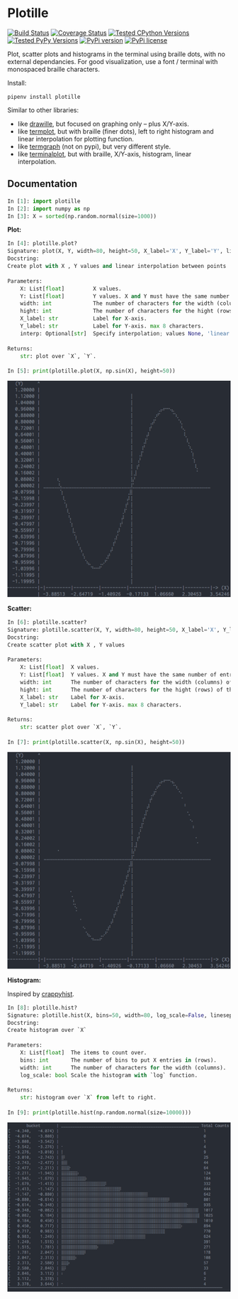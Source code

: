 # Plotille

[![Build Status](https://travis-ci.org/tammoippen/plotille.svg?branch=master)](https://travis-ci.org/tammoippen/plotille)
[![Coverage Status](https://coveralls.io/repos/github/tammoippen/plotille/badge.svg?branch=master)](https://coveralls.io/github/tammoippen/plotille?branch=master)
[![Tested CPython Versions](https://img.shields.io/badge/cpython-2.7%2C%203.5%2C%203.6%2C%20nightly-brightgreen.svg)](https://img.shields.io/badge/cpython-2.7%2C%203.5%2C%203.6%2C%20nightly-brightgreen.svg)
[![Tested PyPy Versions](https://img.shields.io/badge/pypy-2.7--5.8.0%2C%203.5--5.8.0-brightgreen.svg)](https://img.shields.io/badge/pypy-2.7--5.8.0%2C%203.5--5.8.0-brightgreen.svg)
[![PyPi version](https://img.shields.io/pypi/v/plotille.svg)](https://pypi.python.org/pypi/plotille)
[![PyPi license](https://img.shields.io/pypi/l/plotille.svg)](https://pypi.python.org/pypi/plotille)

Plot, scatter plots and histograms in the terminal using braille dots, with no external dependancies. For good visualization, use a font / terminal with monospaced braille characters.

Install:

```
pipenv install plotille
```

Similar to other libraries:

* like [drawille](https://github.com/asciimoo/drawille), but focused on graphing only – plus X/Y-axis.
* like [termplot](https://github.com/justnoise/termplot), but with braille (finer dots), left to right histogram and linear interpolation for plotting function.
* like [termgraph](https://github.com/sgeisler/termgraph) (not on pypi), but very different style.
* like [terminalplot](https://github.com/kressi/terminalplot), but with braille, X/Y-axis, histogram, linear interpolation.

## Documentation

```python
In [1]: import plotille
In [2]: import numpy as np
In [3]: X = sorted(np.random.normal(size=1000))
```

**Plot:**
```python
In [4]: plotille.plot?
Signature: plot(X, Y, width=80, height=50, X_label='X', Y_label='Y', linesep='\n', interp='linear')
Docstring:
Create plot with X , Y values and linear interpolation between points

Parameters:
    X: List[float]         X values.
    Y: List[float]         Y values. X and Y must have the same number of entries.
    width: int             The number of characters for the width (columns) of the canvas.
    hight: int             The number of characters for the hight (rows) of the canvas.
    X_label: str           Label for X-axis.
    Y_label: str           Label for Y-axis. max 8 characters.
    interp: Optional[str]  Specify interpolation; values None, 'linear'

Returns:
    str: plot over `X`, `Y`.

In [5]: print(plotille.plot(X, np.sin(X), height=50))
```
![Plot example](https://github.com/tammoippen/plotille/blob/master/imgs/plot.png)

**Scatter:**
```python
In [6]: plotille.scatter?
Signature: plotille.scatter(X, Y, width=80, height=50, X_label='X', Y_label='Y', linesep='\n')
Docstring:
Create scatter plot with X , Y values

Parameters:
    X: List[float]  X values.
    Y: List[float]  Y values. X and Y must have the same number of entries.
    width: int      The number of characters for the width (columns) of the canvas.
    hight: int      The number of characters for the hight (rows) of the canvas.
    X_label: str    Label for X-axis.
    Y_label: str    Label for Y-axis. max 8 characters.

Returns:
    str: scatter plot over `X`, `Y`.

In [7]: print(plotille.scatter(X, np.sin(X), height=50))
```
![Plot example](https://github.com/tammoippen/plotille/blob/master/imgs/scatter.png)

**Histogram:**

Inspired by [crappyhist](http://kevinastraight.x10host.com/2013/12/28/python-histograms-from-the-console/).
```python
In [8]: plotille.hist?
Signature: plotille.hist(X, bins=50, width=80, log_scale=False, linesep='\n')
Docstring:
Create histogram over `X`

Parameters:
    X: List[float]  The items to count over.
    bins: int       The number of bins to put X entries in (rows).
    width: int      The number of characters for the width (columns).
    log_scale: bool Scale the histogram with `log` function.

Returns:
    str: histogram over `X` from left to right.

In [9]: print(plotille.hist(np.random.normal(size=10000)))
```
![Histogram example](https://github.com/tammoippen/plotille/blob/master/imgs/hist.png)
